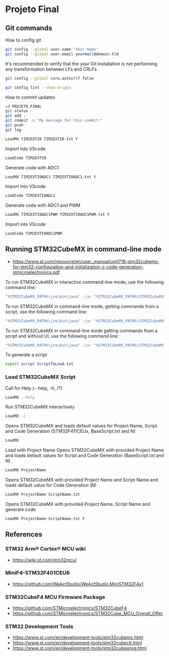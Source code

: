 # Projeto Final
## Git commands
How to config git
```bash
git config --global user.name "Your Name"
git config --global user.email yourmail@domain.tld
```
It's recommended to verify that the your Git installation is not performing any transformation between LFs and CRLFs. 

```bash
git config --global core.autocrlf false
```
```bash
git config list --show-origin
```
How to commit updates
```bash
cd PROJETO_FINAL
git status
git add .
git commit -m "My message for this commit!"
git push
git log
```

```bash
LoadMX TIM2EXTI0 TIM2EXTI0.txt Y
```
Import into VScode
```bash
LoadCode TIM2EXTI0
```

Generate code with ADC1
```bash
LoadMX TIM2EXTI0ADC1 TIM2EXTI0ADC1.txt Y
```
Import into VScode
```bash
LoadCode TIM2EXTI0ADC1
```

Generate code with ADC1 and PWM
```bash
LoadMX TIM2EXTI0ADC1PWM TIM2EXTI0ADC1PWM.txt Y
```
Import into VScode
```bash
LoadCode TIM2EXTI0ADC1PWM
```

## Running STM32CubeMX in command-line mode
- https://www.st.com/resource/en/user_manual/um1718-stm32cubemx-for-stm32-configuration-and-initialization-c-code-generation-stmicroelectronics.pdf

To run STM32CubeMX in interactive command-line mode, use the following command line:
```bash
"%STM32CubeMX_PATH%\jre\bin\java" -jar "%STM32CubeMX_PATH%\STM32CubeMX.exe" -i
```

To run STM32CubeMX in command-line mode, getting commands from a script, use the following command line:
```bash
"%STM32CubeMX_PATH%\jre\bin\java" -jar "%STM32CubeMX_PATH%\STM32CubeMX.exe" -s ScriptToLoad.txt
```

To run STM32CubeMX in command-line mode getting commands from a script and without UI, use the following command line:
```bash
"%STM32CubeMX_PATH%\jre\bin\java" -jar "%STM32CubeMX_PATH%\STM32CubeMX.exe" -q ScriptToLoad.txt
```

To generate a script
```bash
export script ScriptToLoad.txt
```


### Load STM32CubeMX Script

Call for Help (--help, -h, /?)
```bash
LoadMX --help
```
Run STM32CubeMX interactively
```bash
LoadMX -i
```
Opens STM32CubeMX and loads default values for Project Name, Script and Code Generation (STM32F411CEUx, BaseScript.txt and N)
```bash
LoadMX
```
Load with Project Name
Opens STM32CubeMX with provided Project Name and loads default values for Script and Code Generation (BaseScript.txt and N)
```bash
LoadMX ProjectName
```
Opens STM32CubeMX with provided Project Name and Script Name and loads default value for Code Generation (N)
```bash
LoadMX ProjectName ScriptName.txt
```
Opens STM32CubeMX with provided Project Name, Script Name and generate code
```bash
LoadMX ProjectName ScriptName.txt Y
```

## References
### STM32 Arm® Cortex® MCU wiki
- https://wiki.st.com/stm32mcu/
  
### MiniF4-STM32F401CEU6
- https://github.com/WeActStudio/WeActStudio.MiniSTM32F4x1
  
### STM32CubeF4 MCU Firmware Package
- https://github.com/STMicroelectronics/STM32CubeF4
- https://github.com/STMicroelectronics/STM32Cube_MCU_Overall_Offer

### STM32 Development Tools
- https://www.st.com/en/development-tools/stm32cubemx.html
- https://www.st.com/en/development-tools/stm32cubeclt.html
- https://www.st.com/en/development-tools/stm32cubeprog.html


